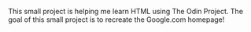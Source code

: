 This small project is helping me learn HTML using The Odin Project. The goal of this small project is to recreate the Google.com homepage!
